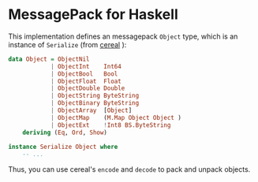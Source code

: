 # MessagePack for Haskell

This implementation defines an messagepack `Object` type, which is an instance of
`Serialize` (from [cereal](http://hackage.haskell.org/package/cereal) ):

```haskell
data Object = ObjectNil
            | ObjectInt    Int64
            | ObjectBool   Bool
            | ObjectFloat  Float
            | ObjectDouble Double
            | ObjectString ByteString
            | ObjectBinary ByteString
            | ObjectArray  [Object]
            | ObjectMap    (M.Map Object Object )
            | ObjectExt    !Int8 BS.ByteString
    deriving (Eq, Ord, Show)
    
instance Serialize Object where
    -- ...
```

Thus, you can use cereal's `encode` and `decode` to pack and unpack objects.
